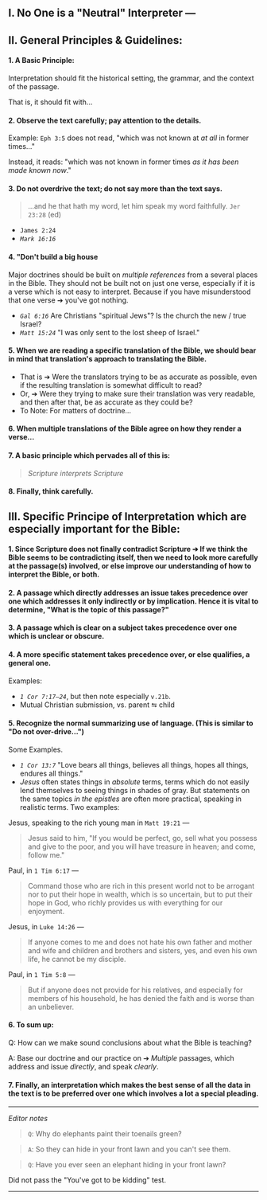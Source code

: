 ## I. No One is a "Neutral" Interpreter —

## II. General Principles & Guidelines:

#### 1. A Basic Principle:
Interpretation should fit the historical setting, the grammar, and the context of the passage.

That is, it should fit with…

#### 2. Observe the text carefully; pay attention to the details.
Example: `Eph 3:5` does not read, "which was not known at _at all_ in former times…"

Instead, it reads: "which was not known in former times _as it has been made known now_."

#### 3. Do not overdrive the text; do not say more than the text says.

> &hellip;and he that hath my word, let him speak my word faithfully. `Jer 23:28` (ed)

- `James 2:24`
- *`Mark 16:16`*

#### 4. "Don't build a big house
Major doctrines should be built on *multiple references* from a several places in the Bible. They should not be built not on just one verse, especially if it is a verse which is not easy to interpret. Because if you have misunderstood that one verse ➔ you've got nothing.

- *`Gal 6:16`* Are Christians "spiritual Jews"? Is the church the new / true Israel?
- *`Matt 15:24`* "I was only sent to the lost sheep of Israel."

#### 5. When we are reading a specific translation of the Bible, we should bear in mind that translation's approach to translating the Bible.

- That is ➔ Were the translators trying to be as accurate as possible, even if the resulting translation is somewhat difficult to read?
- Or, ➔ Were they trying to make sure their translation was very readable, and then after that, be as accurate as they could be?
- To Note: For matters of doctrine…

#### 6. When multiple translations of the Bible agree on how they render a verse…

#### 7. A basic principle which pervades all of this is:
> *Scripture interprets Scripture*

#### 8. Finally, think carefully.

## III. Specific Principe of Interpretation which are especially important for the Bible:

#### 1. Since Scripture does not finally contradict Scripture ➔ If we think the Bible seems to be contradicting itself, then we need to look more carefully at the passage(s) involved, or else improve our understanding of how to interpret the Bible, or both.

#### 2. A passage which directly addresses an issue takes precedence over one which addresses it only indirectly or by implication. Hence it is vital to determine, "What is the topic of this passage?"

#### 3. A passage which is clear on a subject takes precedence over one which is unclear or obscure.

#### 4. A more specific statement takes precedence over, or else qualifies, a general one.
Examples:
- *`1 Cor 7:17—24`*, but then note especially `v.21b`.
- Mutual Christian submission, vs. parent ⮀ child

#### 5. Recognize the normal summarizing use of language. (This is similar to "Do not over-drive…")
Some Examples.
- *`1 Cor 13:7`* "Love bears all things, believes all things, hopes all things, endures all things."
- *Jesus* often states things in _absolute_ terms, terms which do not easily lend themselves to seeing things in shades of gray. But statements on the same topics _in the epistles_ are often more practical, speaking in realistic terms. Two examples:

Jesus, speaking to the rich young man in `Matt 19:21` —
> Jesus said to him, "If you would be perfect, go, sell what you possess and give to the poor, and you will have treasure in heaven; and come, follow me."

Paul, in `1 Tim 6:17` —
> Command those who are rich in this present world not to be arrogant nor to put their hope in wealth, which is so uncertain, but to put their hope in God, who richly provides us with everything for our enjoyment.

Jesus, in `Luke 14:26` —
> If anyone comes to me and does not hate his own father and mother and wife and children and brothers and sisters, yes, and even his own life, he cannot be my disciple.

Paul, in `1 Tim 5:8` —
> But if anyone does not provide for his relatives, and especially for members of his household, he has denied the faith and is worse than an unbeliever.

#### 6. To sum up:

Q: How can we make sound conclusions about what the Bible is teaching?

A: Base our doctrine and our practice on ➔ *Multiple* passages, which address and issue *directly*, and speak *clearly*.

#### 7. Finally, an interpretation which makes the best sense of all the data in the text is to be preferred over one which involves a lot a special pleading.

---

_Editor notes_
> `Q`: Why do elephants paint their toenails green?

> `A`: So they can hide in your front lawn and you can't see them.

> `Q`: Have you ever seen an elephant hiding in your front lawn?

Did not pass the "You've got to be kidding" test.

---
